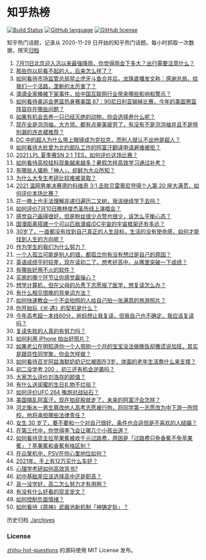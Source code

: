 # 知乎热榜
[![Build Status](https://github.com/ToWeLong/zhihu-hot-questions/workflows/CI/badge.svg)](https://github.com/ToWeLong/zhihu-hot-questions/actions)
[![GitHub language](https://img.shields.io/badge/language-golang-orange.svg)](https://golang.org/)
[![GitHub license](https://img.shields.io/github/license/ToWeLong/zhihu-hot-questions)](https://github.com/ToWeLong/zhihu-hot-questions/blob/main/LICENSE)

知乎热门话题，记录从 2020-11-29 日开始的知乎热门话题。每小时抓取一次数据，按天[归档](./archives)

<!-- BEGIN -->

1. [7月11日北京迎入汛以来最强降雨，你觉得雨会下多大？出行需要注意什么？](https://www.zhihu.com/question/471533010)
1. [那些你以前看不起的人，后来怎么样了？](https://www.zhihu.com/question/60479561)
1. [如何看待市场监管总局禁止虎牙斗鱼合并后，龙珠直播发文称：感谢总局，给我们一个活路，垄断的太厉害了？](https://www.zhihu.com/question/471401960)
1. [滴滴全家桶被下架事件，给中国互联网行业带来哪些影响和警示？](https://www.zhihu.com/question/471242804)
1. [如何看待奥运会男篮热身赛美国 87：90尼日利亚输掉比赛，今年的美国男篮阵容存在哪些问题？](https://www.zhihu.com/question/471503895)
1. [如果有机会去养一只已经灭绝的动物，你会选择养什么呢？](https://www.zhihu.com/question/408285096)
1. [现在全是泡泡袖，大方领，都有点审美疲劳了，有没有不是泡泡袖并且不是特别漏的连衣裙推荐？](https://www.zhihu.com/question/462523005)
1. [DC 中的超人为什么带上眼镜成为克拉克，而别人就认不出他是超人？](https://www.zhihu.com/question/470959218)
1. [如何看待大批曾为北约部队工作的阿富汗翻译申请避难被拒？](https://www.zhihu.com/question/471612785)
1. [2021 LPL 夏季赛SN 2:1 TES，如何评价这场比赛？](https://www.zhihu.com/question/471568606)
1. [如何看待高校挂科现象越来越多？暑假怎样高效学习通过补考？](https://www.zhihu.com/question/471551123)
1. [有哪些人堪称「神人」，却鲜为大众所知？](https://www.zhihu.com/question/39408533)
1. [为什么大专生考研比较难被录取？](https://www.zhihu.com/question/271013499)
1. [2021 温网男单决赛德约科维奇 3:1 击败贝雷蒂尼夺得个人第 20 座大满贯，如何评价本场比赛？](https://www.zhihu.com/question/471646775)
1. [花一晚上也无法理解非递归遍历二叉树，我该继续学下去吗？](https://www.zhihu.com/question/387295413)
1. [如何评价7月10日晚林俊杰圣所线上演唱会？](https://www.zhihu.com/question/471435723)
1. [感觉自己画得很好，但是粉丝很少点赞也很少，该怎么平衡心态？](https://www.zhihu.com/question/471412359)
1. [国漫距离搭建一个可以匹敌漫威/DC宇宙的宇宙框架还有多远？](https://www.zhihu.com/question/470496281)
1. [30岁了，一直都没有找到自己真正的人生目标，生活的没有使命感，如何才能找到人生的方向呢？](https://www.zhihu.com/question/19760164)
1. [作为学生的我们为什么努力？](https://www.zhihu.com/question/470550277)
1. [一个人孤立可能是别人的错，都孤立你有没有想过是自己的原因？](https://www.zhihu.com/question/469497285)
1. [英语成绩平时较差，现在读初二了，想考好高中，从哪里突破一下成绩？](https://www.zhihu.com/question/470892638)
1. [有哪些好用不火的软件？](https://www.zhihu.com/question/310110592)
1. [买房的哪个环节让你感觉最操心？](https://www.zhihu.com/question/470473641)
1. [想学计算机，但在父母的怂恿下志愿报了医学，想复读怎么办？](https://www.zhihu.com/question/470621971)
1. [有什么相见恨晚的背单词方法？](https://www.zhihu.com/question/48040579)
1. [如何快速教会一个不会拍照的人给自己拍一张满意的旅游照片？](https://www.zhihu.com/question/21683968)
1. [你开始玩《光·遇》的契机是什么？](https://www.zhihu.com/question/466376863)
1. [今年高考超一本线60分，爸妈想让我复读，但我自己也不确定，我应该复读吗？](https://www.zhihu.com/question/470979430)
1. [复读失败的人真的有努力吗？](https://www.zhihu.com/question/468243821)
1. [如何利用 iPhone  拍出好照片？](https://www.zhihu.com/question/20746932)
1. [如果老公在明知道你一个人带刚一个月的宝宝没法做晚饭却撒谎说加班，其实是跟异性同学聚，你会怎样做？](https://www.zhihu.com/question/470868422)
1. [如何看待百岁阿兹海默奶奶记忆被困在3岁，体面的老年生活靠什么来支撑？](https://www.zhihu.com/question/471164232)
1. [初二没学考 200 ，初三还有机会逆袭吗？](https://www.zhihu.com/question/469647742)
1. [大家怎么评价刘浩存的颜值？](https://www.zhihu.com/question/415082238)
1. [有什么送闺蜜的生日礼物不烂俗？](https://www.zhihu.com/question/310113748)
1. [如何评价UFC 264 嘴炮对战钻石？](https://www.zhihu.com/question/471526401)
1. [美国搞乱阿富汗，现在拍屁股就走了，未来的阿富汗会怎样？](https://www.zhihu.com/question/470254637)
1. [河北衡水一男生篡改他人高考志愿被行拘，将同学第一志愿改为中下游一所院校，他将承担哪些法律责任？](https://www.zhihu.com/question/471217744)
1. [女生 30 岁了，要不要和一个对自己很好、条件也合适但是不喜欢的人结婚？](https://www.zhihu.com/question/463821091)
1. [在第三代中，你觉得李飞会让哪几个小孩出道？](https://www.zhihu.com/question/469727398)
1. [如何看待货主拉苹果蕉被收千元过路费，原因是「过路费只免香蕉不免苹果蕉」？苹果蕉和香蕉有啥区别？](https://www.zhihu.com/question/471137088)
1. [在众掌机中，PSV在你心里地位如何？](https://www.zhihu.com/question/471086899)
1. [2021年，手上有12万买什么车好？](https://www.zhihu.com/question/453534204)
1. [心理学考研如何高效背书?](https://www.zhihu.com/question/367658708)
1. [初中基础差应该选择高中还是职高？](https://www.zhihu.com/question/470991038)
1. [高一没学好，高二怎么努力才有用啊？](https://www.zhihu.com/question/469064233)
1. [有没有什么好看的现言宠文？](https://www.zhihu.com/question/296896817)
1. [如何控制负面情绪？](https://www.zhihu.com/question/20082759)
1. [如何看待《原神》武器池新机制「神铸定轨」？](https://www.zhihu.com/question/471242389)

<!-- END -->

历史归档 [./archives](./archives)


### License
[zhihu-hot-questions](https://github.com/towelong/zhihu-hot-questions) 的源码使用 MIT License 发布。